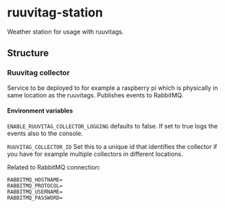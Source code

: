 # ruuvitag-station
Weather station for usage with ruuvitags.

## Structure

### Ruuvitag collector
Service to be deployed to for example a raspberry pi which is physically in same location as the ruuvitags. Publishes events to RabbitMQ.

#### Environment variables
`ENABLE_RUUVITAG_COLLECTOR_LOGGING` defaults to false. If set to true logs the events also to the console.

`RUUVITAG_COLLECTOR_ID` Set this to a unique id that identifies the collector if you have for example multiple collectors in different locations.

Related to RabbitMQ connection:
```
RABBITMQ_HOSTNAME=
RABBITMQ_PROTOCOL=
RABBITMQ_USERNAME=
RABBITMQ_PASSWORD=
```
